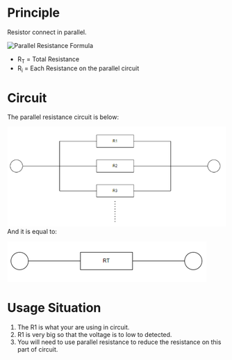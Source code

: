 # Principle
Resistor connect in parallel.  

<img src="https://latex.codecogs.com/svg.latex?\frac{1}{R_T}%20=%20\sum_{i=1}^{n}%20\frac{1}{R_i}" alt="Parallel Resistance Formula">

- R<sub>T</sub> = Total Resistance
- R<sub>i</sub> = Each Resistance on the parallel circuit

# Circuit
The parallel resistance circuit is below:  

![Parallel Resistance Circuit](/01_Parallel-Resistance/images/ParaResis_1.PNG)
And it is equal to:  

![Parallel Resistance Circuit](/01_Parallel-Resistance/images/ParaResis_2.PNG)

# Usage Situation
1. The R1 is what your are using in circuit. 
2. R1 is very big so that the voltage is to low to detected.
3. You will need to use parallel resistance to reduce the resistance on this part of circuit. 